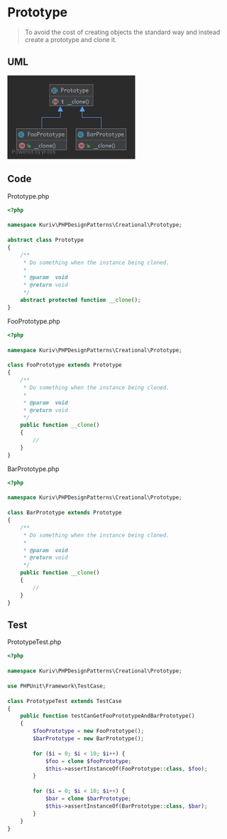 # Prototype

> To avoid the cost of creating objects the standard way and instead create a prototype and clone it.

## UML

![Prototype](Prototype.png)

## Code

Prototype.php

```php
<?php

namespace Kuriv\PHPDesignPatterns\Creational\Prototype;

abstract class Prototype
{
    /**
     * Do something when the instance being cloned.
     *
     * @param  void
     * @return void
     */
    abstract protected function __clone();
}

```

FooPrototype.php

```php
<?php

namespace Kuriv\PHPDesignPatterns\Creational\Prototype;

class FooPrototype extends Prototype
{
    /**
     * Do something when the instance being cloned.
     *
     * @param  void
     * @return void
     */
    public function __clone()
    {
        //
    }
}

```

BarPrototype.php

```php
<?php

namespace Kuriv\PHPDesignPatterns\Creational\Prototype;

class BarPrototype extends Prototype
{
    /**
     * Do something when the instance being cloned.
     *
     * @param  void
     * @return void
     */
    public function __clone()
    {
        //
    }
}

```

## Test

PrototypeTest.php

```php
<?php

namespace Kuriv\PHPDesignPatterns\Creational\Prototype;

use PHPUnit\Framework\TestCase;

class PrototypeTest extends TestCase
{
    public function testCanGetFooPrototypeAndBarPrototype()
    {
        $fooPrototype = new FooPrototype();
        $barPrototype = new BarPrototype();

        for ($i = 0; $i < 10; $i++) {
            $foo = clone $fooPrototype;
            $this->assertInstanceOf(FooPrototype::class, $foo);
        }

        for ($i = 0; $i < 10; $i++) {
            $bar = clone $barPrototype;
            $this->assertInstanceOf(BarPrototype::class, $bar);
        }
    }
}

```

